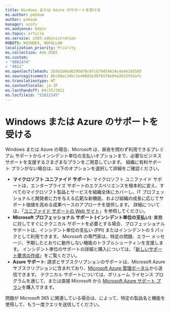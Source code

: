 ```yaml
---
title: Windows または Azure のサポートを受ける
ms.author: pebaum
author: pebaum
manager: scotv
ms.audience: Admin
ms.topic: article
ms.service: o365-administration
ROBOTS: NOINDEX, NOFOLLOW
localization_priority: Priority
ms.collection: Adm_O365
ms.custom:
- "9002474"
- "4811"
ms.openlocfilehash: 2b5b1b6ed6395878c6fcb79454624c4aeb185585
ms.sourcegitcommit: 8bc60ec34bc1e40685e3976576e04a2623f63a7c
ms.translationtype: HT
ms.contentlocale: ja-JP
ms.lasthandoff: 04/15/2021
ms.locfileid: "51812145"
---
```

# <a name="get-support-for-windows-or-azure"></a>Windows または Azure のサポートを受ける

Windows または Azure の場合、Microsoft は、昼夜を問わず利用できるプレミアム サポートからインシデント単位の支払いオプションまで、必要なビジネス サポートを支援するさまざまなプランをご用意しています。 組織に有料サポート プランがない場合は、以下のオプションを選択して詳細をご確認ください。

- **マイクロソフト ユニファイド サポート**: マイクロソフト ユニファイド サポートは、エンタープライズ サポートのエクスペリエンスを根本的に変え、すべてのマイクロソフト製品とサービスを組織全体にカバーし、IT プロフェッショナルと開発者に力を与える広範な新機能、および組織の成長に応じてサポート価値を高める成果ベースのアプローチを提供します。 詳細については、「[ユニファイド サポートの Web サイト](https://aka.ms/unified-support)」を参照してください。
- **Microsoft プロフェッショナル サポート (インシデント単位の支払い)**: 業務に対してすぐにテクニカル サポートを必要とする場合、プロフェッショナル サポートは、インシデント単位の支払い (PPI) またはインシデントの 5 パックとして利用できます。 Microsoft の専門家は、特定の問題、エラー メッセージ、予期したとおりに動作しない機能のトラブルシューティンを支援します。 インシデント単位のサポートの詳細と購入については、「[新しいサポート要求の作成](https://support.microsoft.com/supportforbusiness/productselection)」をご覧ください。
- **Azure サポート**: 請求とサブスクリプションのサポートは、Microsoft Azure サブスクリプションに含まれており、[Microsoft Azure 管理ポータル](https://portal.azure.com/)から送信できます。 テクニカル サポートについては、ボリューム ライセンス プログラムを通じて、または直接 Microsoft から [Microsoft Azure サポート プラン](https://azure.microsoft.com/support/plans/)を購入できます。

問題が Microsoft 365 に関連している場合は、によって、特定の製品名と機能を使用して、もう一度クエリを送信してください。
